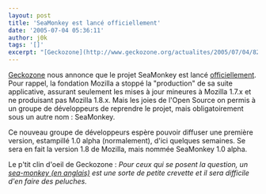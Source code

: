 ```yaml
---
layout: post
title: 'SeaMonkey est lancé officiellement'
date: '2005-07-04 05:36:11'
author: j0k
tags: '[]'
excerpt: "[Geckozone](http://www.geckozone.org/actualites/2005/07/04/82-lancement-officiel-du-nouveau-projet-seamonkey) nous annonce que le projet SeaMonkey est lancé [officiellement](http://www.mozilla.org/projects/seamonkey/news.html#2005-07-02).     \nPour rappel, la fondation Mozilla a stoppé la \"production\" de sa suite applicative, assurant seulement les      …"
---
```


[Geckozone](http://www.geckozone.org/actualites/2005/07/04/82-lancement-officiel-du-nouveau-projet-seamonkey) nous annonce que le projet SeaMonkey est lancé [officiellement](http://www.mozilla.org/projects/seamonkey/news.html#2005-07-02).
Pour rappel, la fondation Mozilla a stoppé la "production" de sa suite applicative, assurant seulement les mises à jour mineures à Mozilla 1.7.x et ne produisant pas Mozilla 1.8.x. Mais les joies de l'Open Source on permis à un groupe de développeurs de reprendre le projet, mais obligatoirement sous un autre nom : SeaMonkey.

Ce nouveau groupe de développeurs espère pouvoir diffuser une première version, estampillé 1.0 alpha (normalement), d'ici quelques semaines. Se sera en fait la version 1.8 de Mozilla, mais nommée SeaMonkey 1.0 alpha.

Le p'tit clin d'oeil de Geckozone : *Pour ceux qui se posent la question, un [sea-monkey (en anglais)](http://en.wikipedia.org/wiki/Sea-monkey) est une sorte de petite crevette et il sera difficile d'en faire des peluches.*
